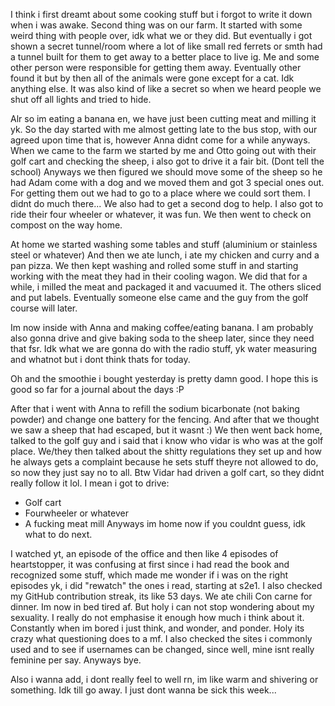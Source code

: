 I think i first dreamt about some cooking stuff but i forgot to write it down when i was awake. Second thing was on our farm. It started with some weird thing with people over, idk what we or they did. But eventually i got shown a secret tunnel/room where a lot of like small red ferrets or smth had a tunnel built for them to get away to a better place to live ig. Me and some other person were responsible for getting them away. Eventually other found it but by then all of the animals were gone except for a cat. Idk anything else. It was also kind of like a secret so when we heard people we shut off all lights and tried to hide.

Alr so im eating a banana en, we have just been cutting meat and milling it yk.
So the day started with me almost getting late to the bus stop, with our agreed upon time that is, however Anna didnt come for a while anyways. When we came to the farm we started by me and Otto going out with their golf cart and checking the sheep, i also got to drive it a fair bit. (Dont tell the school) Anyways we then figured we should move some of the sheep so he had Adam come with a dog and we moved them and got 3 special ones out. For getting them out we had to go to a place where we could sort them. I didnt do much there... We also had to get a second dog to help. I also got to ride their four wheeler or whatever, it was fun. We then went to check on compost on the way home.

At home we started washing some tables and stuff (aluminium or stainless steel or whatever) And then we ate lunch, i ate my chicken and curry and a pan pizza. We then kept washing and rolled some stuff in and starting working with the meat they had in their cooling wagon.
We did that for a while, i milled the meat and packaged it and vacuumed it. The others sliced and put labels. Eventually someone else came and the guy from the golf course will later.

Im now inside with Anna and making coffee/eating banana. I am probably also gonna drive and give baking soda to the sheep later, since they need that fsr.
Idk what we are gonna do with the radio stuff, yk water measuring and whatnot but i dont think thats for today.

Oh and the smoothie i bought yesterday is pretty damn good.
I hope this is good so far for a journal about the days :P

After that i went with Anna to refill the sodium bicarbonate (not baking powder) and change one battery for the fencing. And after that we thought we saw a sheep that had escaped, but it wasnt :)
We then went back home, talked to the golf guy and i said that i know who vidar is who was at the golf place. We/they then talked about the shitty regulations they set up and how he always gets a complaint because he sets stuff theyre not allowed to do, so now they just say no to all. Btw Vidar had driven a golf cart, so they didnt really follow it lol. I mean i got to drive:
- Golf cart
- Fourwheeler or whatever
- A fucking meat mill
Anyways im home now if you couldnt guess, idk what to do next.

I watched yt, an episode of the office and then like 4 episodes of heartstopper, it was confusing at first since i had read the book and recognized some stuff, which made me wonder if i was on the right episodes yk, i did "rewatch" the ones i read, starting at s2e1. I also checked my GitHub contribution streak, its like 53 days. We ate chili Con carne for dinner. Im now in bed tired af. But holy i can not stop wondering about my sexuality. I really do not emphasise it enough how much i think about it. Constantly when im bored i just think, and wonder, and ponder. Holy its crazy what questioning does to a mf. I also checked the sites i commonly used and to see if usernames can be changed, since well, mine isnt really feminine per say. Anyways bye.

Also i wanna add, i dont really feel to well rn, im like warm and shivering or something. Idk till go away. I just dont wanna be sick this week...